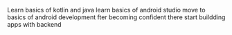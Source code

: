 Learn basics of kotlin and java
learn basics of android studio
move to basics of android development
fter becoming confident there start buildding apps with backend
